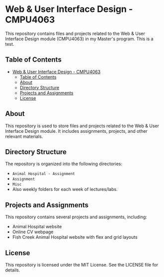 # Web & User Interface Design - CMPU4063

This repository contains files and projects related to the Web & User Interface Design module (CMPU4063) in my Master's program. This is a test.

## Table of Contents

- [Web \& User Interface Design - CMPU4063](#web--user-interface-design---cmpu4063)
  - [Table of Contents](#table-of-contents)
  - [About](#about)
  - [Directory Structure](#directory-structure)
  - [Projects and Assignments](#projects-and-assignments)
  - [License](#license)

## About

This repository is used to store files and projects related to the Web & User Interface Design module. It includes assignments, projects, and other relevant materials.

## Directory Structure

The repository is organized into the following directories:

* `Animal Hospital - Assignment`
* `Assignment`
* `Misc`
* Also weekly folders for each week of lectures/labs.

## Projects and Assignments

This repository contains several projects and assignments, including:

* Animal Hospital website
* Online CV webpage
* Fish Creek Animal Hospital website with flex and grid layouts

## License

This repository is licensed under the MIT License. See the LICENSE file for details.